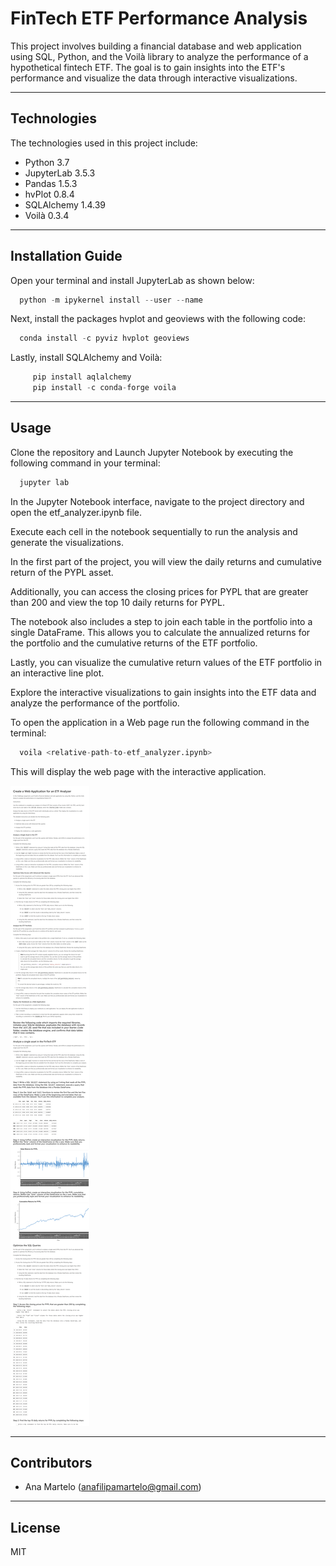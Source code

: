 # FinTech ETF Performance Analysis

This project involves building a financial database and web application using SQL, Python, and the Voilà library to analyze the performance of a hypothetical fintech ETF. The goal is to gain insights into the ETF's performance and visualize the data through interactive visualizations.

---

## Technologies

The technologies used in this project include:

   * Python 3.7
   * JupyterLab 3.5.3
   * Pandas 1.5.3
   * hvPlot 0.8.4
   * SQLAlchemy 1.4.39
   * Voilà 0.3.4
---

## Installation Guide

Open your terminal and install JupyterLab as shown below:

```python
  python -m ipykernel install --user --name
```

Next, install the packages hvplot and geoviews with the following code:

```python
  conda install -c pyviz hvplot geoviews
```

Lastly, install SQLAlchemy and Voilà:

```python
     pip install aqlalchemy
     pip install -c conda-forge voila
```


---

## Usage

Clone the repository and Launch Jupyter Notebook by executing the following command in your terminal:

```python
  jupyter lab
```

In the Jupyter Notebook interface, navigate to the project directory and open the etf_analyzer.ipynb file.

Execute each cell in the notebook sequentially to run the analysis and generate the visualizations.

In the first part of the project, you will view the daily returns and cumulative return of the PYPL asset.

Additionally, you can access the closing prices for PYPL that are greater than 200 and view the top 10 daily returns for PYPL.

The notebook also includes a step to join each table in the portfolio into a single DataFrame. This allows you to calculate the annualized returns for the portfolio and the cumulative returns of the ETF portfolio.

Lastly, you can visualize the cumulative return values of the ETF portfolio in an interactive line plot.

Explore the interactive visualizations to gain insights into the ETF data and analyze the performance of the portfolio.

To open the application in a Web page run the following command in the terminal:

```python
  voila <relative-path-to-etf_analyzer.ipynb>
```

This will display the web page with the interactive application.

![Web Application Screenshot](WebAppScreenshot.png)


---


## Contributors

* Ana Martelo (anafilipamartelo@gmail.com)

---

## License

MIT
